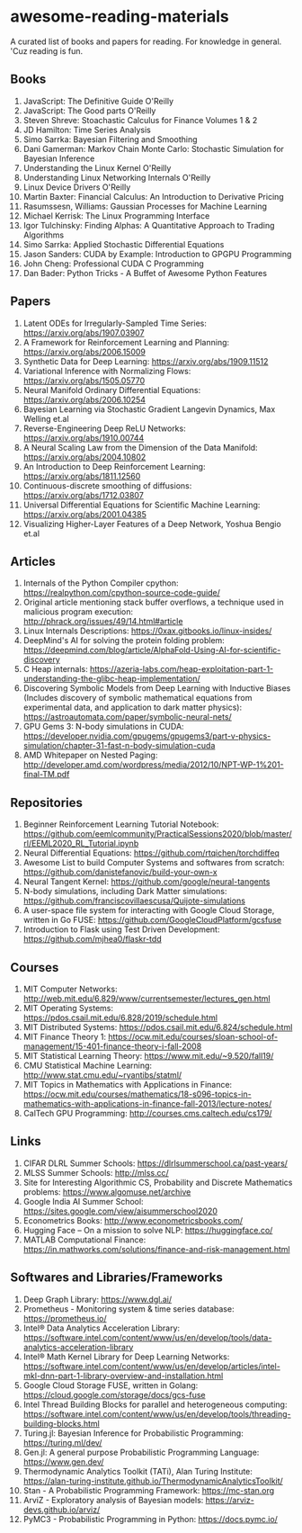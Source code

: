 # awesome-reading-materials
A curated list of books and papers for reading. For knowledge in general. 'Cuz reading is fun.

## Books

1. JavaScript: The Definitive Guide O'Reilly
2. JavaScript: The Good parts O'Reilly
3. Steven Shreve: Stoachastic Calculus for Finance Volumes 1 & 2
4. JD Hamilton: Time Series Analysis
5. Simo Sarrka: Bayesian Filtering and Smoothing
6. Dani Gamerman: Markov Chain Monte Carlo: Stochastic Simulation for Bayesian Inference
7. Understanding the Linux Kernel O'Reilly
8. Understanding Linux Networking Internals O'Reilly
9. Linux Device Drivers O'Reilly
10. Martin Baxter: Financial Calculus: An Introduction to Derivative Pricing
11. Rasumssesn, Williams: Gaussian Processes for Machine Learning
12. Michael Kerrisk: The Linux Programming Interface
13. Igor Tulchinsky: Finding Alphas: A Quantitative Approach to Trading Algorithms
14. Simo Sarrka: Applied Stochastic Differential Equations
15. Jason Sanders: CUDA by Example: Introduction to GPGPU Programming
16. John Cheng: Professional CUDA C Programming
17. Dan Bader: Python Tricks - A Buffet of Awesome Python Features

## Papers

1. Latent ODEs for Irregularly-Sampled Time Series: https://arxiv.org/abs/1907.03907
2. A Framework for Reinforcement Learning and Planning: https://arxiv.org/abs/2006.15009
3. Synthetic Data for Deep Learning: https://arxiv.org/abs/1909.11512
4. Variational Inference with Normalizing Flows: https://arxiv.org/abs/1505.05770
5. Neural Manifold Ordinary Differential Equations: https://arxiv.org/abs/2006.10254
6. Bayesian Learning via Stochastic Gradient Langevin Dynamics, Max Welling et.al
7. Reverse-Engineering Deep ReLU Networks: https://arxiv.org/abs/1910.00744
8. A Neural Scaling Law from the Dimension of the Data Manifold: https://arxiv.org/abs/2004.10802
9. An Introduction to Deep Reinforcement Learning: https://arxiv.org/abs/1811.12560
10. Continuous-discrete smoothing of diffusions: https://arxiv.org/abs/1712.03807
11. Universal Differential Equations for Scientific Machine Learning: https://arxiv.org/abs/2001.04385
12. Visualizing Higher-Layer Features of a Deep Network, Yoshua Bengio et.al


## Articles

1. Internals of the Python Compiler cpython: https://realpython.com/cpython-source-code-guide/
2. Original article mentioning stack buffer overflows, a technique used in malicious program execution: http://phrack.org/issues/49/14.html#article
3. Linux Internals Descriptions: https://0xax.gitbooks.io/linux-insides/
4. DeepMind's AI for solving the protein folding problem: https://deepmind.com/blog/article/AlphaFold-Using-AI-for-scientific-discovery
5. C Heap internals: https://azeria-labs.com/heap-exploitation-part-1-understanding-the-glibc-heap-implementation/
6. Discovering Symbolic Models from Deep Learning with Inductive Biases (Includes discovery of symbolic mathematical equations from experimental data, and application to dark matter physics): https://astroautomata.com/paper/symbolic-neural-nets/
7. GPU Gems 3: N-body simulations in CUDA: https://developer.nvidia.com/gpugems/gpugems3/part-v-physics-simulation/chapter-31-fast-n-body-simulation-cuda
8. AMD Whitepaper on Nested Paging: http://developer.amd.com/wordpress/media/2012/10/NPT-WP-1%201-final-TM.pdf

## Repositories

1. Beginner Reinforcement Learning Tutorial Notebook: https://github.com/eemlcommunity/PracticalSessions2020/blob/master/rl/EEML2020_RL_Tutorial.ipynb
2. Neural Differential Equations: https://github.com/rtqichen/torchdiffeq
3. Awesome List to build Computer Systems and softwares from scratch: https://github.com/danistefanovic/build-your-own-x
4. Neural Tangent Kernel: https://github.com/google/neural-tangents
5. N-body simulations, including Dark Matter simulations: https://github.com/franciscovillaescusa/Quijote-simulations
6. A user-space file system for interacting with Google Cloud Storage, written in Go FUSE: https://github.com/GoogleCloudPlatform/gcsfuse
7. Introduction to Flask using Test Driven Development: https://github.com/mjhea0/flaskr-tdd

## Courses

1. MIT Computer Networks: http://web.mit.edu/6.829/www/currentsemester/lectures_gen.html
2. MIT Operating Systems: https://pdos.csail.mit.edu/6.828/2019/schedule.html
3. MIT Distributed Systems: https://pdos.csail.mit.edu/6.824/schedule.html
4. MIT Finance Theory 1: https://ocw.mit.edu/courses/sloan-school-of-management/15-401-finance-theory-i-fall-2008
5. MIT Statistical Learning Theory: https://www.mit.edu/~9.520/fall19/
6. CMU Statistical Machine Learning: http://www.stat.cmu.edu/~ryantibs/statml/
7. MIT Topics in Mathematics with Applications in Finance: https://ocw.mit.edu/courses/mathematics/18-s096-topics-in-mathematics-with-applications-in-finance-fall-2013/lecture-notes/
8. CalTech GPU Programming: http://courses.cms.caltech.edu/cs179/

## Links

1. CIFAR DLRL Summer Schools: https://dlrlsummerschool.ca/past-years/
2. MLSS Summer Schools: http://mlss.cc/
3. Site for Interesting Algorithmic CS, Probability and Discrete Mathematics problems: https://www.algomuse.net/archive
4. Google India AI Summer School: https://sites.google.com/view/aisummerschool2020
5. Econometrics Books: http://www.econometricsbooks.com/
6. Hugging Face – On a mission to solve NLP: https://huggingface.co/
7. MATLAB Computational Finance: https://in.mathworks.com/solutions/finance-and-risk-management.html

## Softwares and Libraries/Frameworks

1. Deep Graph Library: https://www.dgl.ai/
2. Prometheus - Monitoring system & time series database: https://prometheus.io/
3. Intel® Data Analytics Acceleration Library: https://software.intel.com/content/www/us/en/develop/tools/data-analytics-acceleration-library
4. Intel® Math Kernel Library for Deep Learning Networks: https://software.intel.com/content/www/us/en/develop/articles/intel-mkl-dnn-part-1-library-overview-and-installation.html
5. Google Cloud Storage FUSE, written in Golang: https://cloud.google.com/storage/docs/gcs-fuse
6. Intel Thread Building Blocks for parallel and heterogeneous computing: https://software.intel.com/content/www/us/en/develop/tools/threading-building-blocks.html
7. Turing.jl: Bayesian Inference for Probabilistic Programming: https://turing.ml/dev/
8. Gen.jl: A general purpose Probabilistic Programming Language: https://www.gen.dev/
9. Thermodynamic Analytics Toolkit (TATi), Alan Turing Institute: https://alan-turing-institute.github.io/ThermodynamicAnalyticsToolkit/
10. Stan - A Probabilistic Programming Framework: https://mc-stan.org
11. ArviZ - Exploratory analysis of Bayesian models: https://arviz-devs.github.io/arviz/
12. PyMC3 - Probabilistic Programming in Python: https://docs.pymc.io/



